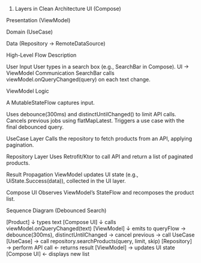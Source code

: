 1. Layers in Clean Architecture
UI (Compose)

Presentation (ViewModel)

Domain (UseCase)

Data (Repository → RemoteDataSource)




High-Level Flow Description

User Input
User types in a search box (e.g., SearchBar in Compose).
UI → ViewModel Communication
SearchBar calls viewModel.onQueryChanged(query) on each text change.

ViewModel Logic

A MutableStateFlow captures input.

Uses debounce(300ms) and distinctUntilChanged() to limit API calls.
Cancels previous jobs using flatMapLatest.
Triggers a use case with the final debounced query.

UseCase Layer
Calls the repository to fetch products from an API, applying pagination.

Repository Layer
Uses Retrofit/Ktor to call API and return a list of paginated products.

Result Propagation
ViewModel updates UI state (e.g., UiState.Success(data)), collected in the UI layer.

Compose UI
Observes ViewModel’s StateFlow and recomposes the product list.





Sequence Diagram (Debounced Search)

[Product]
  ↓ types text
[Compose UI]
  ↓ calls viewModel.onQueryChanged(text)
[ViewModel]
  ↓ emits to queryFlow
  → debounce(300ms), distinctUntilChanged
  → cancel previous → call UseCase
[UseCase]
  → call repository.searchProducts(query, limit, skip)
[Repository]
  → perform API call
  ← returns result
[ViewModel]
  → updates UI state
[Compose UI]
  ← displays new list
